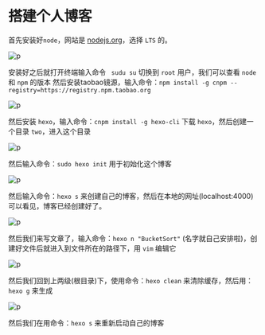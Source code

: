 # 搭建个人博客
首先安装好```node```，网站是 [nodejs.org](nodejs.org)，选择 ```LTS``` 的。

![p](https://github.com/Coding-in-SCNU/Upload_Picture/blob/master/截屏2020-03-30上午10.29.35.png)

安装好之后就打开终端输入命令 ``` sudu su``` 切换到 ```root``` 用户，我们可以查看 ```node``` 和 ```npm``` 的版本
然后安装taobao镜源，输入命令：```npm install -g cnpm --registry=https://registry.npm.taobao.org```  

![p](https://github.com/Coding-in-SCNU/Upload_Picture/blob/master/截屏2020-03-30上午11.10.30.png)

然后安装 ```hexo```，输入命令：```cnpm install -g hexo-cli``` 下载 ```hexo```，然后创建一个目录 ```two```，进入这个目录

![p](https://github.com/Coding-in-SCNU/Upload_Picture/blob/master/%E6%88%AA%E5%B1%8F2020-03-30%E4%B8%8A%E5%8D%8811.36.04.png)

然后输入命令：```sudo hexo init``` 用于初始化这个博客

![p](https://github.com/Coding-in-SCNU/Upload_Picture/blob/master/%E6%88%AA%E5%B1%8F2020-03-30%E4%B8%8A%E5%8D%8811.32.24.png)

然后输入命令：```hexo s``` 来创建自己的博客，然后在本地的网址(localhost:4000)可以看见，博客已经创建好了。

![p](https://github.com/Coding-in-SCNU/Upload_Picture/blob/master/%E6%88%AA%E5%B1%8F2020-03-30%E4%B8%8A%E5%8D%8811.39.19.png)

然后我们来写文章了，输入命令：```hexo n "BucketSort"``` (名字就自己安排啦)，创建好文件后就进入到文件所在的路径下，用 ```vim``` 编辑它

![p](https://github.com/Coding-in-SCNU/Upload_Picture/blob/master/%E6%88%AA%E5%B1%8F2020-03-30%E4%B8%8B%E5%8D%8812.13.29.png)

然后我们回到上两级(根目录)下，使用命令：```hexo clean``` 来清除缓存，然后用：```hexo g``` 来生成

![p](https://github.com/Coding-in-SCNU/Upload_Picture/blob/master/%E6%88%AA%E5%B1%8F2020-03-30%E4%B8%8B%E5%8D%8812.17.38.png)

然后我们在用命令：```hexo s``` 来重新启动自己的博客




